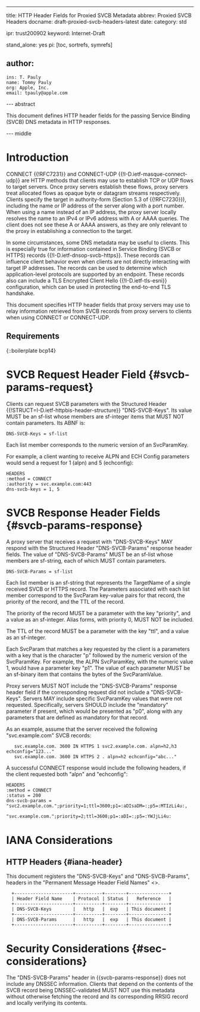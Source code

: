 ---
title: HTTP Header Fields for Proxied SVCB Metadata
abbrev: Proxied SVCB Headers
docname: draft-proxied-svcb-headers-latest
date:
category: std

ipr: trust200902
keyword: Internet-Draft

stand_alone: yes
pi: [toc, sortrefs, symrefs]

author:
 -
    ins: T. Pauly
    name: Tommy Pauly
    org: Apple, Inc.
    email: tpauly@apple.com

--- abstract

This document defines HTTP header fields for the passing Service Binding (SVCB) DNS metadata
in HTTP responses.

--- middle

# Introduction

CONNECT {{!RFC7231}} and CONNECT-UDP {{!I-D.ietf-masque-connect-udp}} are HTTP methods that
clients may use to establish TCP or UDP flows to target servers. Once proxy servers establish
these flows, proxy servers treat allocated flows as opaque byte or datagram streams respectively.
Clients specify the target in authority-form (Section 5.3 of {{!RFC7230}}), including the name or
IP address of the server along with a port number. When using a name instead of an IP address, the
proxy server locally resolves the name to an IPv4 or IPv6 address with A or AAAA queries. The
client does not see these A or AAAA answers, as they are only relevant to the proxy in establishing
a connection to the target.

In some circumstances, some DNS metadata may be useful to clients. This is especially true for
information contained in Service Binding (SVCB or HTTPS) records {{!I-D.ietf-dnsop-svcb-https}}.
These records can influence client behavior even when clients are not directly interacting with
target IP addresses. The records can be used to determine which application-level protocols
are supported by an endpoint. These records also can include a TLS Encrypted Client Hello
{{!I-D.ietf-tls-esni}} configuration, which can be used in protecting the end-to-end TLS handshake.

This document specifies HTTP header fields that proxy servers may use to relay information retrieved
from SVCB records from proxy servers to clients when using CONNECT or CONNECT-UDP.

## Requirements

{::boilerplate bcp14}

# SVCB Request Header Field {#svcb-params-request}

Clients can request SVCB parameters with the Structured Header
{{!STRUCT=I-D.ietf-httpbis-header-structure}} "DNS-SVCB-Keys". Its value MUST
be an sf-list whose members are sf-integer items that MUST NOT contain parameters. Its
ABNF is:

~~~ abnf
DNS-SVCB-Keys = sf-list
~~~

Each list member corresponds to the numeric version of an SvcParamKey.

For example, a client wanting to receive ALPN and ECH Config parameters would
send a request for 1 (alpn) and 5 (echconfig):

~~~ example
HEADERS
:method = CONNECT
:authority = svc.example.com:443
dns-svcb-keys = 1, 5
~~~

# SVCB Response Header Fields {#svcb-params-response}

A proxy server that receives a request with "DNS-SVCB-Keys" MAY respond with
the Structured Header "DNS-SVCB-Params" response header fields. The value of
"DNS-SVCB-Params" MUST be an sf-list whose members are sf-string, each of
which MUST contain parameters.

~~~ abnf
DNS-SVCB-Params = sf-list
~~~

Each list member is an sf-string that represents the TargetName of a single received
SVCB or HTTPS record. The Parameters associated with each list member correspond
to the SvcParam key-value pairs for that record, the priority of the record, and the
TTL of the record.

The priority of the record MUST be a parameter with the key "priority", and a value as an
sf-integer. Alias forms, with priority 0, MUST NOT be included.

The TTL of the record MUST be a parameter with the key "ttl", and a value as an sf-integer.

Each SvcParam that matches a key requested by the client is a parameters with a key
that is the character "p" followed by the numeric version of the SvcParamKey. For example,
the ALPN SvcParamKey, with the numeric value 1, would have a parameter key "p1". The value
of each parameter MUST be an sf-binary item that contains the bytes of the SvcParamValue.

Proxy servers MUST NOT include the "DNS-SVCB-Params" response header field if the
corresponding request did not include a "DNS-SVCB-Keys". Servers MAY include
specific SvcParamKey values that were not requested. Specifically, servers SHOULD include
the "mandatory" parameter if present, which would be presented as "p0", along with any
parameters that are defined as mandatory for that record.

As an example, assume that the server received the following "svc.example.com" SVCB records:

~~~ diagram
   svc.example.com. 3600 IN HTTPS 1 svc2.example.com. alpn=h2,h3 echconfig="123..."
   svc.example.com. 3600 IN HTTPS 2 . alpn=h2 echconfig="abc..."
~~~

A successful CONNECT response would include the following headers, if the client requested both
"alpn" and "echconfig":

~~~ example
HEADERS
:method = CONNECT
:status = 200
dns-svcb-params = "svc2.example.com.";priority=1;ttl=3600;p1=:aDIsaDM=:;p5=:MTIzLi4u:,
                  "svc.example.com.";priority=2;ttl=3600;p1=:aDI=:;p5=:YWJjLi4u:
~~~

# IANA Considerations

## HTTP Headers {#iana-header}

This document registers the "DNS-SVCB-Keys" and "DNS-SVCB-Params",
headers in the "Permanent Message Header Field Names"
<[](https://www.iana.org/assignments/message-headers)>.

~~~
  +----------------------+----------+--------+---------------+
  | Header Field Name    | Protocol | Status |   Reference   |
  +----------------------+----------+--------+---------------+
  | DNS-SVCB-Keys        |   http   |  exp   | This document |
  +----------------------+----------+--------+---------------+
  | DNS-SVCB-Params      |   http   |  exp   | This document |
  +----------------------+----------+--------+---------------+
~~~

# Security Considerations {#sec-considerations}

The "DNS-SVCB-Params" header in {{svcb-params-response}} does not include any DNSSEC information. Clients that
depend on the contents of the SVCB record being DNSSEC-validated MUST NOT use this metadata without
otherwise fetching the record and its corresponding RRSIG record and locally verifying its contents.

